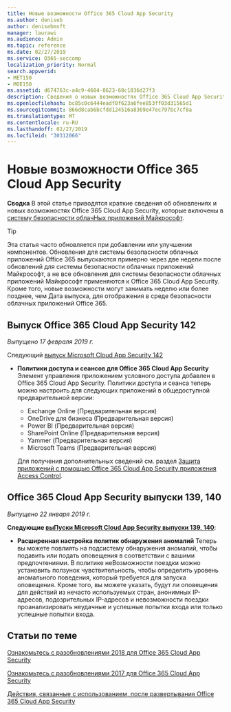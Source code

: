 ```yaml
---
title: Новые возможности Office 365 Cloud App Security
ms.author: deniseb
author: denisebmsft
manager: laurawi
ms.audience: Admin
ms.topic: reference
ms.date: 02/27/2019
ms.service: O365-seccomp
localization_priority: Normal
search.appverid:
- MET150
- MOE150
ms.assetid: d674763c-a4c9-4604-8623-68c1836d27f3
description: Сведения о новых возможностях Office 365 Cloud App Security
ms.openlocfilehash: bc85c0c6444eadf8f623a6fee853ff03d31565d1
ms.sourcegitcommit: 866d8cab6bcfdd124516a8369e47ec797bc7cf8a
ms.translationtype: MT
ms.contentlocale: ru-RU
ms.lasthandoff: 02/27/2019
ms.locfileid: "30312066"
---
```

# <a name="what-is-new-in-office-365-cloud-app-security"></a>Новые возможности Office 365 Cloud App Security

**Сводка** В этой статье приводятся краткие сведения об обновлениях и новых возможностях Office 365 Cloud App Security, которые включены в [систему безопасности облачНых приложений Майкрософт](https://aka.ms/whatiscas).
  
> [!TIP]
> Эта статья часто обновляется при добавлении или улучшении компонентов. Обновления для системы безопасности облачных приложений Office 365 выпускаются примерно через две недели после обновлений для системы безопасности облачных приложений Майкрософт, а не все обновления для системы безопасности облачных приложений Майкрософт применяются к Office 365 Cloud App Security. Кроме того, новые возможности могут занимать неделю или более позднее, чем Дата выпуска, для отображения в среде безопасности облачных приложений Office 365.

## <a name="office-365-cloud-app-security-release-142"></a>Выпуск Office 365 Cloud App Security 142

*Выпущено 17 февраля 2019 г.*

Следующий [выпуск Microsoft Cloud App Security 142](https://docs.microsoft.com/en-us/cloud-app-security/release-notes#cloud-app-security-release-142)

- **Политики доступа и сеансов для Office 365 Cloud App Security** Элемент управления приложением условного доступа добавлен в Office 365 Cloud App Security. Политики доступа и сеанса теперь можно настроить для следующих приложений в общедоступной предварительной версии:
    - Exchange Online (Предварительная версия)
    - OneDrive для бизнеса (Предварительная версия)
    - Power BI (Предварительная версия)
    - SharePoint Online (Предварительная версия)
    - Yammer (Предварительная версия)
    - Microsoft Teams (Предварительная версия)

    Для получения дополнительных сведений см. раздел [Защита приложений с помощью Office 365 Cloud App Security приложения Access Control](ocas-conditional-access-app-control.md).

## <a name="office-365-cloud-app-security-releases-139-140"></a>Office 365 Cloud App Security выпуски 139, 140

*Выпущено 22 января 2019 г.*

**Следующие [выПуски Microsoft Cloud App Security выпуски 139, 140](https://docs.microsoft.com/cloud-app-security/release-notes#cloud-app-security-release-139-140)**:

- **Расширенная настройка политик обнаружения аномалий** Теперь вы можете повлиять на подсистему обнаружения аномалий, чтобы подавить или подать оповещения в соответствии с вашими предпочтениями. В политике неВозможности поездки можно установить ползунок чувствительность, чтобы определить уровень аномального поведения, который требуется для запуска оповещения. Кроме того, вы можете указать, будут ли оповещения для действий из нечасто используемых стран, анонимных IP-адресов, подозрительных IP-адресов и невозможности поездки проанализировать неудачные и успешные попытки входа или только успешные попытки входа. 

## <a name="related-topics"></a>Статьи по теме

[Ознакомьтесь с разобновлениями 2018 для Office 365 Cloud App Security](new-in-office-365-cas-2018.md)

[Ознакомьтесь с разобновлениями 2017 для Office 365 Cloud App Security](new-in-office-365-cas-2017.md)
    
[Действия, связанные с использованием, после развертывания Office 365 Cloud App Security](utilization-activities-for-ocas.md)